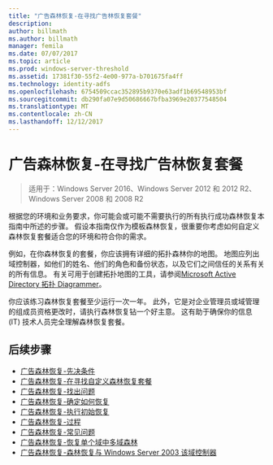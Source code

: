 ```yaml
---
title: "广告森林恢复-在寻找广告林恢复套餐"
description: 
author: billmath
ms.author: billmath
manager: femila
ms.date: 07/07/2017
ms.topic: article
ms.prod: windows-server-threshold
ms.assetid: 17381f30-55f2-4e00-977a-b701675fa4ff
ms.technology: identity-adfs
ms.openlocfilehash: 6754509ccac352895b9370e63adf1b69548953bf
ms.sourcegitcommit: db290fa07e9d50686667bfba3969e20377548504
ms.translationtype: MT
ms.contentlocale: zh-CN
ms.lasthandoff: 12/12/2017
---
```

>
# <a name="ad-forest-recovery---devising-an-ad-forest-recovery-plan"></a>广告森林恢复-在寻找广告林恢复套餐

>适用于：Windows Server 2016、Windows Server 2012 和 2012 R2、Windows Server 2008 和 2008 R2

根据您的环境和业务要求，你可能会或可能不需要执行的所有执行成功森林恢复本指南中所述的步骤。 假设本指南仅作为模板森林恢复，很重要你考虑如何自定义森林恢复套餐适合您的环境和符合你的需求。  
  
 例如，在你森林恢复的套餐，你应该拥有详细的拓扑森林你的地图。 地图应列出域控制器，如他们的姓名、他们的角色和备份状态，以及它们之间信任的关系有关的所有信息。 有关可用于创建拓扑地图的工具，请参阅[Microsoft Active Directory 拓扑 Diagrammer](https://www.microsoft.com/download/details.aspx?id=13380)。  
  
 你应该练习森林恢复套餐至少运行一次一年。 此外，它是对企业管理员或域管理的组成员资格更改时，请执行森林恢复钻一个好主意。 这有助于确保你的信息 (IT) 技术人员完全理解森林恢复套餐。

## <a name="next-steps"></a>后续步骤
-   [广告森林恢复-先决条件](AD-Forest-Recovery-Prerequisties.md)  
-   [广告森林恢复-在寻找自定义森林恢复套餐](AD-Forest-Recovery-Devising-a-Plan.md)  
- [广告森林恢复-找出问题](AD-Forest-Recovery-Identify-the-Problem.md)
-   [广告森林恢复-确定如何恢复](AD-Forest-Recovery-Determine-how-to-Recover.md)
-   [广告森林恢复-执行初始恢复](AD-Forest-Recovery-Perform-initial-recovery.md)  
-   [广告森林恢复-过程](AD-Forest-Recovery-Procedures.md)  
-   [广告森林恢复-常见问题](AD-Forest-Recovery-FAQ.md)  
-   [广告森林恢复-恢复单个域中多域森林](AD-Forest-Recovery-Single-Domain-in-Multidomain-Recovery.md)  
-   [广告森林恢复-森林恢复与 Windows Server 2003 该域控制器](AD-Forest-Recovery-Windows-Server-2003.md) 

